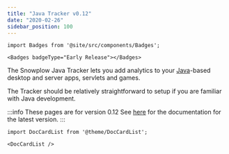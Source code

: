```yaml
---
title: "Java Tracker v0.12"
date: "2020-02-26"
sidebar_position: 100
---
```


```mdx-code-block
import Badges from '@site/src/components/Badges';

<Badges badgeType="Early Release"></Badges>
```

The Snowplow Java Tracker lets you add analytics to your [Java](http://www.java.com/en/)\-based desktop and server apps, servlets and games.

The Tracker should be relatively straightforward to setup if you are familiar with Java development.

:::info These pages are for version 0.12
See [here](/docs/sources/trackers/java-tracker/installation-and-set-up/index.md) for the documentation for the latest version.
:::

```mdx-code-block
import DocCardList from '@theme/DocCardList';

<DocCardList />
```
